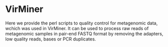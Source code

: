 # VirMiner
Here we provide the perl scripts to quality control for metagenomic data, wchich was used in VirMiner. It can be used to process raw reads of metagenomic samples in pair-end FASTQ format by removing the adapters, low quality reads, bases or PCR duplicates.
